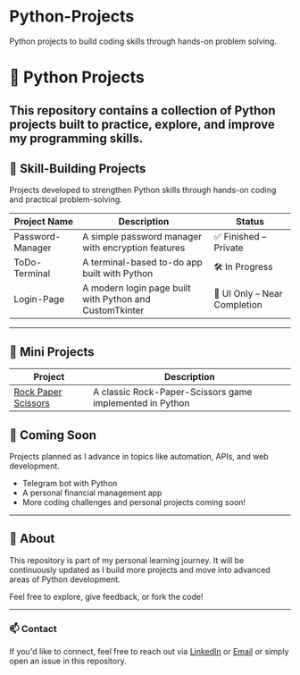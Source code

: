 # Python-Projects
Python projects to build coding skills through hands-on problem solving.
# 🐍 Python Projects

This repository contains a collection of Python projects built to practice, explore, and improve my programming skills.
---

## 🔧 Skill-Building Projects  
Projects developed to strengthen Python skills through hands-on coding and practical problem-solving.


| Project Name     | Description                                               | Status                       |
|------------------|-----------------------------------------------------------|------------------------------|
| Password-Manager | A simple password manager with encryption features        | ✅ Finished – Private        |
| ToDo-Terminal    | A terminal-based to-do app built with Python              | 🛠 In Progress               |
| Login-Page       | A modern login page built with Python and CustomTkinter   | 🎨 UI Only – Near Completion  |


---
## 🧩 Mini Projects

| Project | Description |
|--------|-------------|
| [Rock Paper Scissors](mini-projects/rock-paper-scissors) | A classic Rock-Paper-Scissors game implemented in Python |

## 🚀 Coming Soon  
Projects planned as I advance in topics like automation, APIs, and web development.
  
- Telegram bot with Python  
- A personal financial management app
- More coding challenges and personal projects coming soon!
   
---

## 📌 About  
This repository is part of my personal learning journey. It will be continuously updated as I build more projects and move into advanced areas of Python development.

Feel free to explore, give feedback, or fork the code!

---

### 📫 Contact  
If you'd like to connect, feel free to reach out via [LinkedIn](https://www.linkedin.com/in/mahdi-keyhanfar/) or [Email](mailto:Mahdikeyhanfar17@gmail.com) or simply open an issue in this repository.